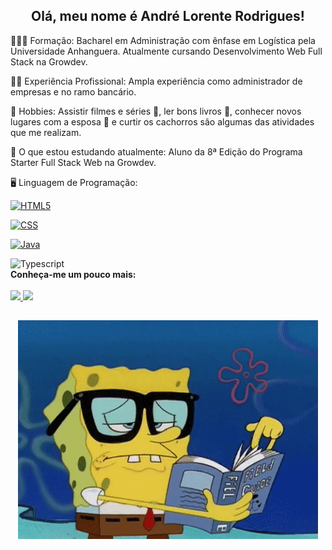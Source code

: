 <h2 align="center"> Olá, meu nome é <strong>André Lorente Rodrigues!</strong></h2>

👨🏻‍🎓 Formação: Bacharel em Administração com ênfase em Logística pela Universidade Anhanguera. Atualmente cursando Desenvolvimento Web Full Stack na Growdev.

👨‍💼 Experiência Profissional: Ampla experiência como administrador de empresas e no ramo bancário.

🥳 Hobbies: Assistir filmes e séries 🎥, ler bons livros 📕, conhecer novos lugares com a esposa 💏 e curtir os cachorros são algumas das atividades que me realizam.

📖 O que estou estudando atualmente: Aluno da 8&ordf; Edição do Programa Starter Full Stack Web na Growdev.
<br>

🖥️ Linguagem de Programação:

<div>
<a target="_blank" rel="noopener noreferrer" href="https://camo.githubusercontent.com/b1720e127ee280daab63f84b508b29abe2540b02f5f57675765ad07da1315241/68747470733a2f2f696d672e736869656c64732e696f2f62616467652f2d48544d4c352d3333333333333f7374796c653d666c6174266c6f676f3d48544d4c35"><img src="https://camo.githubusercontent.com/b1720e127ee280daab63f84b508b29abe2540b02f5f57675765ad07da1315241/68747470733a2f2f696d672e736869656c64732e696f2f62616467652f2d48544d4c352d3333333333333f7374796c653d666c6174266c6f676f3d48544d4c35" alt="HTML5" data-canonical-src="https://img.shields.io/badge/-HTML5-333333?style=flat&amp;logo=HTML5" style="max-width: 100%;"></a>

<a target="_blank" rel="noopener noreferrer" href="https://camo.githubusercontent.com/c38a05ab57aea563f73ae6b4aad7f556faa734d4077a7b52a2081b41ce27da40/68747470733a2f2f696d672e736869656c64732e696f2f62616467652f2d4353532d3333333333333f7374796c653d666c6174266c6f676f3d43535333266c6f676f436f6c6f723d313537324236"><img src="https://camo.githubusercontent.com/c38a05ab57aea563f73ae6b4aad7f556faa734d4077a7b52a2081b41ce27da40/68747470733a2f2f696d672e736869656c64732e696f2f62616467652f2d4353532d3333333333333f7374796c653d666c6174266c6f676f3d43535333266c6f676f436f6c6f723d313537324236" alt="CSS" data-canonical-src="https://img.shields.io/badge/-CSS-333333?style=flat&amp;logo=CSS3&amp;logoColor=1572B6" style="max-width: 100%;"></a>

<a target="_blank" rel="noopener noreferrer" href="https://camo.githubusercontent.com/6040572a02652f35e333a44105f984b73130950d58b41f867f32f471ccfc9126/68747470733a2f2f696d672e736869656c64732e696f2f62616467652f2d4a6176615363726970742d3333333333333f7374796c653d666c6174266c6f676f3d4a617661536372697074266c6f676f436f6c6f723d23666663363332"><img src="https://camo.githubusercontent.com/6040572a02652f35e333a44105f984b73130950d58b41f867f32f471ccfc9126/68747470733a2f2f696d672e736869656c64732e696f2f62616467652f2d4a6176615363726970742d3333333333333f7374796c653d666c6174266c6f676f3d4a617661536372697074266c6f676f436f6c6f723d23666663363332" alt="Java" data-canonical-src="https://img.shields.io/badge/-JavaScript-333333?style=flat&amp;logo=JavaScript&amp;logoColor=#ffc632" style="max-width: 100%;"></a>

<img alt="Typescript" src="https://camo.githubusercontent.com/12827792e26a32c0abcd56df78ce38583c739c7d13bd5791c1872390ccdbe52f/68747470733a2f2f696d672e736869656c64732e696f2f62616467652f547970657363726970742532302d3145393046462e7376673f6c6f676f3d74797065736372697074266c6f676f436f6c6f723d6461726b626c7565" data-canonical-src="https://img.shields.io/badge/Typescript%20-1E90FF.svg?logo=typescript&amp;logoColor=darkblue" style="max-width: 100%;">
</div>
<strong>Conheça-me um pouco mais:</strong><br>
<br>
<a href="https://www.linkedin.com/in/andrelorente/" target="_blank"><img src="https://img.shields.io/badge/LinkedIn-0077B5?style=for-the-badge&logo=linkedin&logoColor=white" /> </a>
<a target="_blank" href="https://www.instagram.com/andre.lorente/"><img src="https://img.shields.io/badge/Instagram-E4405F?style=for-the-badge&logo=instagram&logoColor=white"/> </a>

##

<p align="center"><img src="https://github.com/Andreloren/Andreloren/blob/main/Images/Estudo_Bob.gif" alt="Bob" /></p>
